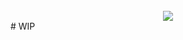 <div align="center" style="padding-top:25px">
	<img src="https://i.ibb.co/CwKLmP2/utility.png"  />
</div>
# WIP
